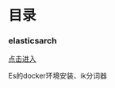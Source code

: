 # 目录
### elasticsarch

<a href="https://github.com/mpr123/cq/tree/main/elasticsarch" target="_blank">点击进入</a>

Es的docker环境安装、ik分词器

